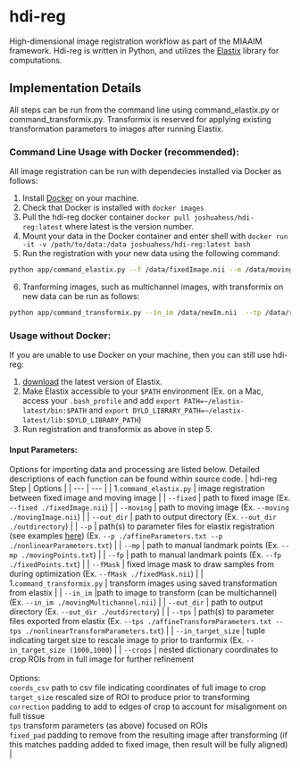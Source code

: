 # hdi-reg
High-dimensional image registration workflow as part of the MIAAIM framework. Hdi-reg is written in Python, and utilizes the [Elastix](https://elastix.lumc.nl) library for computations.

## Implementation Details
All steps can be run from the command line using command_elastix.py or command_transformix.py. Transformix is reserved for applying existing transformation parameters to images after running Elastix. 

### Command Line Usage with Docker (recommended):
All image registration can be run with dependecies installed via Docker as follows:
1. Install [Docker](https://www.docker.com) on your machine.
2. Check that Docker is installed with `docker images`
3. Pull the hdi-reg docker container `docker pull joshuahess/hdi-reg:latest` where latest is the version number.
4. Mount your data in the Docker container and enter shell with `docker run -it -v /path/to/data:/data joshuahess/hdi-reg:latest bash`
5. Run the registration with your new data using the following command:
```bash
python app/command_elastix.py --f /data/fixedImage.nii --m /data/movingImage.nii -p /data/registrationPars.txt --out_dir /data
```
6. Tranforming images, such as multichannel images, with transformix on new data can be run as follows:
```bash
python app/command_transformix.py --in_im /data/newIm.nii  --tp /data/registrationPars.txt --out_dir /data
```

### Usage without Docker:
If you are unable to use Docker on your machine, then you can still use hdi-reg:
1. [download](https://github.com/SuperElastix/elastix/releases/tag/5.0.1) the latest version of Elastix. 
2. Make Elastix accessible to your `$PATH` environment (Ex. on a Mac, access your `.bash_profile` and add `export PATH=~/elastix-latest/bin:$PATH` and `export DYLD_LIBRARY_PATH=~/elastix-latest/lib:$DYLD_LIBRARY_PATH`)
3. Run registration and transformix as above in step 5.

#### Input Parameters:
Options for importing data and processing are listed below. Detailed descriptions of each function can be found within source code.
| hdi-reg Step | Options |
| --- | --- |
| 1.`command_elastix.py` | image registration between fixed image and moving image |
| `--fixed` | path to fixed image (Ex. `--fixed ./fixedImage.nii`) |
| `--moving` | path to moving image (Ex. `--moving ./movingImage.nii`) |
| `--out_dir` | path to output directory (Ex. `--out_dir ./outdirectory`) |
| `--p` | path(s) to parameter files for elastix registration (see examples [here](http://elastix.bigr.nl/wiki/index.php/Parameter_file_database)) (Ex. `--p ./affineParameters.txt --p ./nonlinearParameters.txt`) |
| `--mp` | path to manual landmark points (Ex. `--mp ./movingPoints.txt`) |
| `--fp` | path to manual landmark points (Ex. `--fp ./fixedPoints.txt`) |
| `--fMask` | fixed image mask to draw samples from during optimization (Ex. `--fMask ./fixedMask.nii`) |
| 1.`command_transformix.py` | transform images using saved transformation from elastix |
| `--in_im` |path to image to transform (can be multichannel) (Ex. `--in_im ./movingMultichannel.nii`) |
| `--out_dir` |  path to output directory (Ex. `--out_dir ./outdirectory`) |
| `--tps` | path(s) to parameter files exported from elastix (Ex. `--tps ./affineTransformParameters.txt --tps ./nonlinearTransformParameters.txt`) |
| `--in_target_size` | tuple indicating target size to rescale image to prior to tranformix (Ex. `--in_target_size (1000,1000`) |
| `--crops` | nested dictionary coordinates to crop ROIs from in full image for further refinement <br> <br> Options: <br> `coords_csv` path to csv file indicating coordinates of full image to crop <br> `target_size` rescaled size of ROI to produce prior to transforming <br> `correction` padding to add to edges of crop to account for misalignment on full tissue <br> `tps` transform parameters (as above) focused on ROIs <br> `fixed_pad` padding to remove from the resulting image after transforming (if this matches padding added to fixed image, then result will be fully aligned) |


